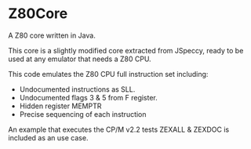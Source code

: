 # Z80Core
A Z80 core written in Java.

This core is a slightly modified core extracted from JSpeccy, ready to be used at any emulator that
needs a Z80 CPU.

This code emulates the Z80 CPU full instruction set including:
- Undocumented instructions as SLL.
- Undocumented flags 3 & 5 from F register.
- Hidden register MEMPTR
- Precise sequencing of each instruction

An example that executes the CP/M v2.2 tests ZEXALL & ZEXDOC is included as an use case.

